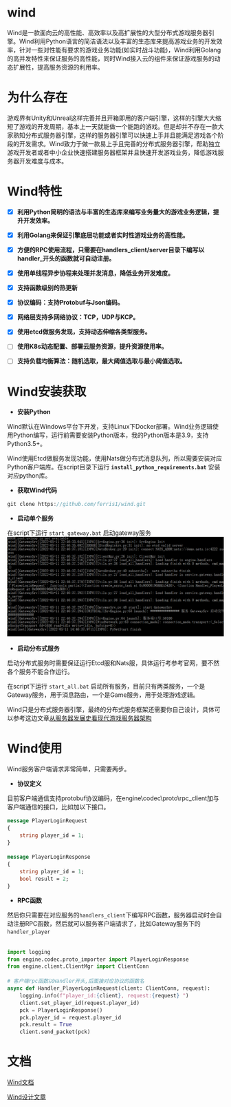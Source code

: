 

# wind

Wind是一款面向云的高性能、高效率以及高扩展性的大型分布式游戏服务器引擎。Wind利用Python语言的简洁语法以及丰富的生态库来提高游戏业务的开发效率，针对一些对性能有要求的游戏业务功能(如实时战斗功能)，Wind利用Golang的高并发特性来保证服务的高性能，同时Wind接入云的组件来保证游戏服务的动态扩展性，提高服务资源的利用率。

# 为什么存在

游戏界有Unity和Unreal这样完善并且开箱即用的客户端引擎，这样的引擎大大缩短了游戏的开发周期，基本上一天就能做一个能跑的游戏。但是却并不存在一款大家熟知分布式服务器引擎，这样的服务器引擎可以快速上手并且能满足游戏各个阶段的开发需求。Wind致力于做一款易上手且完善的分布式服务器引擎，帮助独立游戏开发者或者中小企业快速搭建服务器框架并且快速开发游戏业务，降低游戏服务器开发难度与成本。

# Wind特性

- [x] **利用Python简明的语法与丰富的生态库来编写业务量大的游戏业务逻辑，提升开发效率。**
- [x] **利用Golang来保证引擎底层功能或者实时性游戏业务的高性能。**
- [x] **方便的RPC使用流程，只需要在handlers_client/server目录下编写以handler_开头的函数就可自动注册。**
- [x] **使用单线程异步协程来处理并发消息，降低业务开发难度。**
- [x] **支持函数级别的热更新**
- [x] **协议编码：支持Protobuf与Json编码。**
- [x] **网络层支持多网络协议：TCP，UDP与KCP。**
- [x] **使用etcd做服务发现，支持动态伸缩各类型服务。**
- [ ] **使用K8s动态配置、部署云服务资源，提升资源使用率。**
- [ ] **支持负载均衡算法：随机选取，最大阈值选取与最小阈值选取。**


# Wind安装获取

- **安装Python**

Wind默认在Windows平台下开发，支持Linux下Docker部署。Wind业务逻辑使用Python编写，运行前需要安装Python版本，我的Python版本是3.9，支持Python3.5+。

Wind使用Etcd做服务发现功能，使用Nats做分布式消息队列，所以需要安装对应Python客户端库。在script目录下运行 **`install_python_requirements.bat`**  安装对应python库。

- **获取Wind代码**

```go
git clone https://github.com/ferris1/wind.git
```

- **启动单个服务**

在script下运行 `start_gateway.bat` 启动gateway服务
![wind run](doc/wind_console.png)

- **启动分布式服务**

启动分布式服务时需要保证运行Etcd服和Nats服，具体运行考参考官网，要不然各个服务不能合作运行。

在script下运行 `start_all.bat` 启动所有服务，目前只有两类服务，一个是Gateway服务，用于消息路由，一个是Game服务，用于处理游戏逻辑。

Wind只是分布式服务器引擎，最终的分布式服务框架还需要你自己设计，具体可以参考这边文章[从服务器发展史看现代游戏服务器架构](https://zhuanlan.zhihu.com/p/500840594)

# Wind使用

Wind服务客户端请求非常简单，只需要两步。

- **协议定义**

目前客户端通信支持protobuf协议编码，在engine\codec\proto\rpc_client加与客户端通信的接口，比如加以下接口。

```protobuf
message PlayerLoginRequest
{
    string player_id = 1;
}

message PlayerLoginResponse
{
    string player_id = 1;
    bool result = 2;
}
```

- **RPC函数**

然后你只需要在对应服务的`handlers_client`下编写RPC函数，服务器启动时会自动注册RPC函数，然后就可以服务客户端请求了，比如Gateway服务下的`handler_player`

```python

import logging
from engine.codec.proto_importer import PlayerLoginResponse
from engine.client.ClientMgr import ClientConn

# 客户端rpc函数以Handler开头,后面接对应协议的函数名
async def Handler_PlayerLoginRequest(client: ClientConn, request):
    logging.info(f"player_id:{client}, request:{request} ")
    client.set_player_id(request.player_id)
    pck = PlayerLoginResponse()
    pck.player_id = request.player_id
    pck.result = True
    client.send_packet(pck)
```

# 文档

[Wind文档](https://ferris1.gitbook.io/wind-yi-kuan-mian-xiang-yun-de-fen-bu-shi-you-xi-fu-wu-qi-yin-qing/)

[Wind设计文章](https://ferris1.gitbook.io/wind-yi-kuan-mian-xiang-yun-de-fen-bu-shi-you-xi-fu-wu-qi-yin-qing/)
